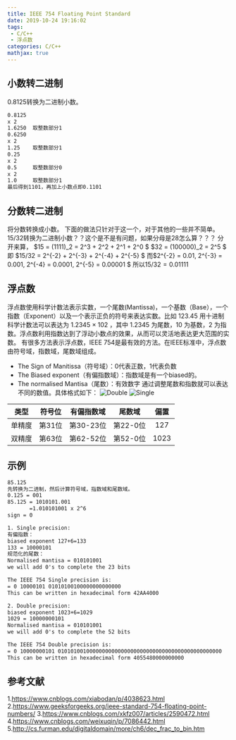 ```yaml
---
title: IEEE 754 Floating Point Standard
date: 2019-10-24 19:16:02
tags:
 - C/C++
 - 浮点数
categories: C/C++
mathjax: true
---
```


## 小数转二进制
0.8125转换为二进制小数。
``` txt
0.8125
x 2
1.6250  取整数部分1
0.6250
x 2
1.25    取整数部分1
0.25
x 2
0.5     取整数部分0
x 2
1.0     取整数部分1
最后得到1101，再加上小数点即0.1101
```

## 分数转二进制
将分数转换成小数。
下面的做法只针对于这一个，对于其他的一些并不简单。
$15/32$转换为二进制小数？？这个是不是有问题，如果分母是28怎么算？？？
分开来算，
$15 = (1111)\_2 = 2^3 + 2^2 + 2^1 + 2^0 $
$32 = (100000)\_2 = 2^5 $
即
$15/32 = 2^{-2} + 2^{-3} + 2^{-4} + 2^{-5} $
而$2^{-2} = 0.01, 2^{-3} = 0.001, 2^{-4} = 0.0001, 2^{-5} = 0.00001 $
所以$15/32 = 0.01111$

## 浮点数
浮点数使用科学计数法表示实数，一个尾数(Mantissa)，一个基数（Base），一个指数（Exponent）以及一个表示正负的符号来表达实数。比如 123.45 用十进制科学计数法可以表达为 1.2345 × 102 ，其中 1.2345 为尾数，10 为基数，2 为指数。浮点数利用指数达到了浮动小数点的效果，从而可以灵活地表达更大范围的实数。
有很多方法表示浮点数，IEEE 754是最有效的方法。在IEEE标准中，浮点数由符号域，指数域，尾数域组成。
- The Sign of Manitissa（符号域）：0代表正数，1代表负数
- The Biased exponent（有偏指数域）：指数域是有一个biased的。
- The normalised Mantisa（尾数）：有效数字
通过调整尾数和指数就可以表达不同的数值。具体格式如下：
![Double](Double-Precision-IEEE-754-Floating-Point-Standard-1024x266.jpg)
![Single](Single-Precision-IEEE-754-Floating-Point-Standard.jpg)

| 类型 | 符号位 | 有偏指数域 | 尾数域 | 偏置 |
| :----: | :----: | :----:  | :----: | :----: |
| 单精度 | 第31位 | 第30-23位 | 第22-0位 | 127 |
| 双精度 | 第63位 | 第62-52位 | 第52-0位 | 1023 |

## 示例
``` txt
85.125 
先转换为二进制，然后计算符号域，指数域和尾数域。
0.125 = 001
85.125 = 1010101.001
       =1.010101001 x 2^6 
sign = 0 

1. Single precision:
有偏指数：
biased exponent 127+6=133
133 = 10000101
规范化的尾数：
Normalised mantisa = 010101001
we will add 0's to complete the 23 bits

The IEEE 754 Single precision is:
= 0 10000101 01010100100000000000000
This can be written in hexadecimal form 42AA4000

2. Double precision:
biased exponent 1023+6=1029
1029 = 10000000101
Normalised mantisa = 010101001
we will add 0's to complete the 52 bits

The IEEE 754 Double precision is:
= 0 10000000101 0101010010000000000000000000000000000000000000000000
This can be written in hexadecimal form 4055480000000000 
```

## 参考文献
1.https://www.cnblogs.com/xiabodan/p/4038623.html
2.https://www.geeksforgeeks.org/ieee-standard-754-floating-point-numbers/
3.https://www.cnblogs.com/xkfz007/articles/2590472.html
4.https://www.cnblogs.com/weixuqin/p/7086442.html
5.http://cs.furman.edu/digitaldomain/more/ch6/dec_frac_to_bin.htm
